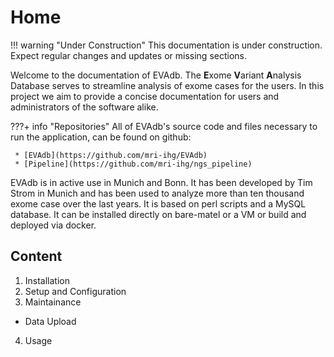 # Home

!!! warning "Under Construction"
    This documentation is under construction. Expect regular changes and
    updates or missing sections.

Welcome to the documentation of EVAdb. The **E**xome **V**ariant **A**nalysis
Database serves to streamline analysis of exome cases for the users. In this
project we aim to provide a concise documentation for users and administrators
of the software alike.

???+ info "Repositories"
    All of EVAdb's source code and files necessary to run the application, can
    be found on github:

     * [EVAdb](https://github.com/mri-ihg/EVAdb)
     * [Pipeline](https://github.com/mri-ihg/ngs_pipeline)

EVAdb is in active use in Munich and Bonn. It has been developed by Tim Strom
in Munich and has been used to analyze more than ten thousand exome case over
the last years. It is based on perl scripts and a MySQL database. It can be
installed directly on bare-matel or a VM or build and deployed via docker.

## Content

1. Installation
2. Setup and Configuration
3. Maintainance
  * Data Upload
4. Usage